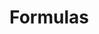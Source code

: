 # Formulas

<!-- We will talk about _expressions_ after covering formulas, but you will see expressions (`<expr>`)
while we discuss formulas.  -->
